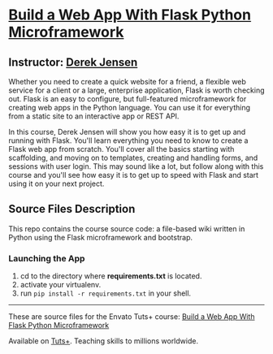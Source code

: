 # [Build a Web App With Flask Python Microframework][published url]
## Instructor: [Derek Jensen][instructor url]

Whether you need to create a quick website for a friend, a flexible web service for a client or a large, enterprise application, Flask is worth checking out. Flask is an easy to configure, but full-featured microframework for creating web apps in the Python language. You can use it for everything from a static site to an interactive app or REST API. 

In this course, Derek Jensen will show you how easy it is to get up and running with Flask. You'll learn everything you need to know to create a Flask web app from scratch. You'll cover all the basics starting with scaffolding, and moving on to templates, creating and handling forms, and sessions with user login. This may sound like a lot, but follow along with this course and you'll see how easy it is to get up to speed with Flask and start using it on your next project.

## Source Files Description

This repo contains the course source code: a file-based wiki written in Python using the Flask microframework and bootstrap.


### Launching the App

1. cd to the directory where **requirements.txt** is located.
2. activate your virtualenv.
3. run `pip install -r requirements.txt` in your shell.
------

These are source files for the Envato Tuts+ course: [Build a Web App With Flask Python Microframework][published url]

Available on [Tuts+](https://tutsplus.com). Teaching skills to millions worldwide.

[published url]: https://code.tutsplus.com/courses/build-a-web-app-with-flask-python-microframework
[instructor url]: https://tutsplus.com/authors/derek-jensen
